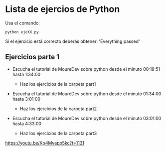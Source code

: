 # Lista de ejercios de Python

Usa el comando:
```
python ejeXX.py
```

Si el ejercicio está correcto deberás obtener: 'Everything passed'

## Ejercicios parte 1

- Escucha el tutorial de MoureDev sobre python desde el minuto 00:18:51 hasta 1:34:00
    - Haz los ejercicios de la carpeta part1

- Escucha el tutorial de MoureDev sobre python desde el minuto 01:34:00 hasta 3:01:00
    - Haz los ejercicios de la carpeta part2

- Escucha el tutorial de MoureDev sobre python desde el minuto 03:01:00 hasta 4:33:00
    - Haz los ejercicios de la carpeta part3

https://youtu.be/Kp4Mvapo5kc?t=1131


